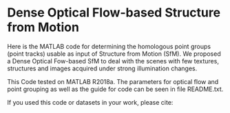 # Dense Optical Flow-based Structure from Motion
Here is the MATLAB code for determining the homologous point groups (point tracks) usable as input of Structure from Motion (SfM). We proposed a Dense Optical Fow-based SfM to deal with the scenes with few textures, structures and images acquired under strong illumination changes.

This Code tested on MATLAB R2018a. The parameters for optical flow and point grouping as well as the guide for code can be seen in file README.txt.

If you used this code or datasets in your work, please cite:


